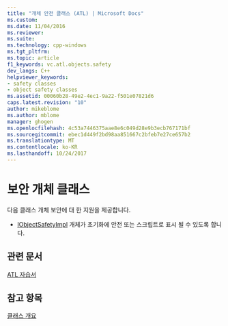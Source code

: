 ```yaml
---
title: "개체 안전 클래스 (ATL) | Microsoft Docs"
ms.custom: 
ms.date: 11/04/2016
ms.reviewer: 
ms.suite: 
ms.technology: cpp-windows
ms.tgt_pltfrm: 
ms.topic: article
f1_keywords: vc.atl.objects.safety
dev_langs: C++
helpviewer_keywords:
- safety classes
- object safety classes
ms.assetid: 00060b28-49e2-4ec1-9a22-f501e07821d6
caps.latest.revision: "10"
author: mikeblome
ms.author: mblome
manager: ghogen
ms.openlocfilehash: 4c53a7446375aae8e6c049d28e9b3ecb767171bf
ms.sourcegitcommit: ebec1d449f2bd98aa851667c2bfeb7e27ce657b2
ms.translationtype: MT
ms.contentlocale: ko-KR
ms.lasthandoff: 10/24/2017
---
```

# <a name="object-safety-classes"></a>보안 개체 클래스
다음 클래스 개체 보안에 대 한 지원을 제공합니다.  
  
-   [IObjectSafetyImpl](../atl/reference/iobjectsafetyimpl-class.md) 개체가 초기화에 안전 또는 스크립트로 표시 될 수 있도록 합니다.  
  
## <a name="related-articles"></a>관련 문서  
 [ATL 자습서](../atl/active-template-library-atl-tutorial.md)  
  
## <a name="see-also"></a>참고 항목  
 [클래스 개요](../atl/atl-class-overview.md)

